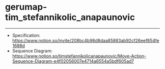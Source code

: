 # gerumap-tim_stefannikolic_anapaunovic

------------------------------------------------------------------------------------------------------------------------------------
- Specification: https://www.notion.so/invite/208bc4b98d8daa85883ab92cf26eef854fe1688d</br>
- Sequence Diagram: https://www.notion.so/timstefannikolicanapaunovic/Move-Action-Sequence-Diagram-e4f02056007e4714a6554a5bdf605ad7
